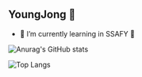 ## YoungJong 👋


- 🌱 I’m currently learning in SSAFY 🍇

![Anurag's GitHub stats](https://github-readme-stats.vercel.app/api?username=youngjong-96&show_icons=true&theme=dark)

![Top Langs](https://github-readme-stats.vercel.app/api/top-langs/?username=youngjong-96&layout=compact)
